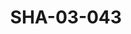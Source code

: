 ---
pid: SHA-03-043
title: SHA-03-043
language: ar
collection: شرحبيل احمد
original_label: 
rights: شرحبيل احمد
location_of_original: شرحبيل احمد
photographer_or_studio: 
scanned_from: photograph 16.5 by 21.4
_date: '1961'
location: امدرمان، نادي تربية
description: بداية الفرقة مع كامل حسين شرحبيل احمد علي نور الجليل حسين بابكر عوض علي
  اكرت احمد داوود
additional_notes: 
permission_display: 'yes'
on_server: 'no'
on_website: 'no'
permalink: "/archive/ar/sha-03-043.html"
layout: photo-page
---